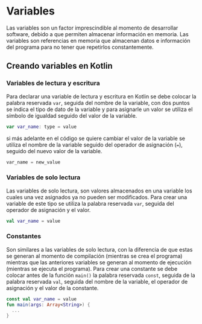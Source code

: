 # Variables

Las variables son un factor imprescindible al momento de desarrollar software, debido a que permiten almacenar información en memoria. Las variables son referencias en memoria que almacenan datos e información del programa para no tener que repetirlos constantemente.

## Creando variables en Kotlin

### Variables de lectura y escritura

Para declarar una variable de lectura y escritura en Kotlin se debe colocar la palabra reservada `var`, seguida del nombre de la variable, con dos puntos se indica el tipo de dato de la variable y para asignarle un valor se utiliza el símbolo de igualdad seguido del valor de la variable.

~~~kotlin
var var_name: type = value
~~~

si más adelante en el código se quiere cambiar el valor de la variable se utiliza el nombre de la variable seguido del operador de asignación (`=`), seguido del nuevo valor de la variable.

~~~kotlin
var_name = new_value
~~~

### Variables de solo lectura

Las variables de solo lectura, son valores almacenados en una variable los cuales una vez asignados ya no pueden ser modificados. Para crear una variable de este tipo se utiliza la palabra reservada `var`, seguida del operador de asignación y el valor.

~~~kotlin
val var_name = value
~~~

### Constantes

Son similares a las variables de solo lectura, con la diferencia de que estas se generan al momento de compilación (mientras se crea el programa) mientras que las anteriores variables se generan al momento de ejecución (mientras se ejecuta el programa). Para crear una constante se debe colocar antes de la función `main()` la palabra reservada `const`, seguida de la palabra reservada `val`, seguida del nombre de la variable, el operador de asignación y el valor de la constante.

~~~kotlin
const val var_name = value
fun main(args: Array<String>) {
  ...
}
~~~
